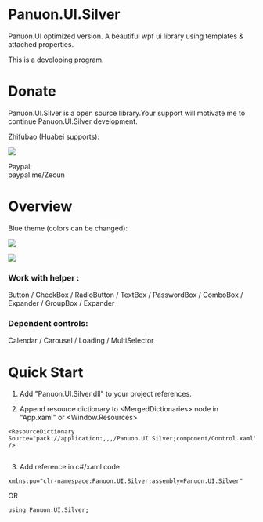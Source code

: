 # Panuon.UI.Silver
Panuon.UI optimized version. A beautiful wpf ui library using templates &amp; attached properties.

This is a developing program.

# Donate
Panuon.UI.Silver is a open source library.Your support will motivate me to continue Panuon.UI.Silver development.  

Zhifubao (Huabei supports):

![](https://raw.githubusercontent.com/Ruris/Panuon.Documents/master/Resources/Global/zhifubao.jpg)

Paypal:  
paypal.me/Zeoun  


# Overview
Blue theme (colors can be changed):

![](https://raw.githubusercontent.com/Ruris/Panuon.Documents/master/Resources/Panuon.UI.Silver/overview.jpg)

![](https://raw.githubusercontent.com/Ruris/Panuon.Documents/master/Resources/Panuon.UI.Silver/overview_2.jpg)


### Work with helper :
Button / CheckBox / RadioButton / TextBox / PasswordBox / ComboBox / Expander / GroupBox / Expander

### Dependent controls:
Calendar / Carousel / Loading / MultiSelector

# Quick Start

1. Add "Panuon.UI.Silver.dll" to your project references.

2. Append resource dictionary to &lt;MergedDictionaries&gt; node in "App.xaml" or &lt;Window.Resources&gt;
```
<ResourceDictionary Source="pack://application:,,,/Panuon.UI.Silver;component/Control.xaml" />


```              

3. Add reference in c#/xaml code

```
xmlns:pu="clr-namespace:Panuon.UI.Silver;assembly=Panuon.UI.Silver"
```
OR 
```
using Panuon.UI.Silver;
```
